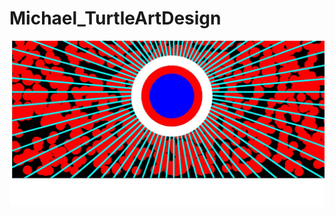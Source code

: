# Michael_TurtleArtDesign
<img src="https://github.com/MVelazquez1186/Michael_TurtleArtDesign/blob/master/GitHub%20Project.jpg">
